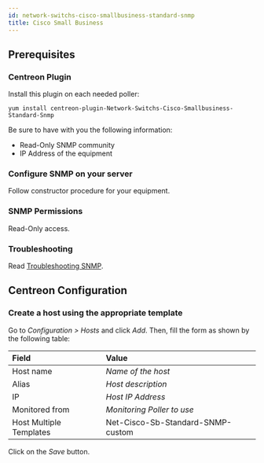 ```yaml
---
id: network-switchs-cisco-smallbusiness-standard-snmp
title: Cisco Small Business
---
```


## Prerequisites

### Centreon Plugin

Install this plugin on each needed poller:

``` shell
yum install centreon-plugin-Network-Switchs-Cisco-Smallbusiness-Standard-Snmp
```

Be sure to have with you the following information:

  - Read-Only SNMP community
  - IP Address of the equipment

### Configure SNMP on your server

Follow constructor procedure for your equipment.

### SNMP Permissions

Read-Only access.

### Troubleshooting

Read [Troubleshooting SNMP](../tutorials/troubleshooting-plugins#snmp-checks).

## Centreon Configuration

### Create a host using the appropriate template

Go to *Configuration \> Hosts* and click *Add*. Then, fill the form as shown by
the following table:

| Field                   | Value                             |
| :---------------------- | :-------------------------------- |
| Host name               | *Name of the host*                |
| Alias                   | *Host description*                |
| IP                      | *Host IP Address*                 |
| Monitored from          | *Monitoring Poller to use*        |
| Host Multiple Templates | Net-Cisco-Sb-Standard-SNMP-custom |

Click on the *Save* button.
